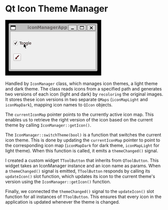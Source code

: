 # Qt Icon Theme Manager

<img src="https://github.com/konero/iconmanager/blob/master/img/iconManagerApp.gif">

Handled by `IconManager` class, which manages icon themes, a light theme and dark theme. The class reads icons from a specified path and generates two versions of each icon (light and dark) by `recoloring` the original images. It stores these icon versions in two separate `QMaps` (`iconMapLight` and `iconMapDark`), mapping icon names to `QIcon` objects.

The `currentIconMap` pointer points to the currently active icon map. This enables us to retrieve the right version of the icon based on the current theme by calling `IconManager::getIcon()`.

The `IconManager::switchTheme(bool)` is a function that switches the current icon theme. This is done by updating the `currentIconMap` pointer to point to the corresponding icon map (`iconMapDark` for dark theme, `iconMapLight` for light theme). When this function is called, it emits a `themeChanged()` signal.

I created a custom widget `TToolButton` that inherits from `QToolButton`. This widget takes an IconManager instance and an icon name as params. When a `themeChanged()` signal is emitted, `TToolButton` responds by calling its `updateIcon()` slot function, which updates its icon to the current theme's version using the `IconManager::getIcon()` function.

Finally, we connected the `themeChanged()` signal to the `updateIcon()` slot function for all instances of `TToolButton`. This ensures that every icon in the application is updated whenever the theme is changed.
